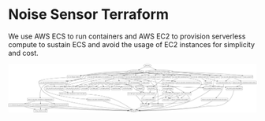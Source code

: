 # Noise Sensor Terraform

We use AWS ECS to run containers and AWS EC2 to provision serverless compute to sustain ECS and avoid the usage of EC2 instances for simplicity and cost.

![Alt text](graph.svg "Terraform Graph")
